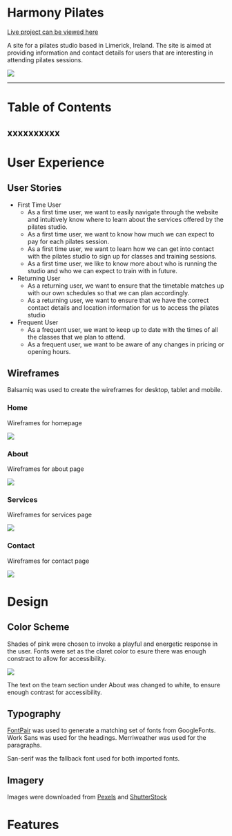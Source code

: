 # Harmony Pilates

[Live project can be viewed here](https://saziosu.github.io/harmony-pilates/)

A site for a pilates studio based in Limerick, Ireland. The site is aimed at providing information and contact details for users that are interesting in attending pilates sessions.

![](assets/images/readme/responsive.png)

---

# Table of Contents
xxxxxxxxxx
---

# User Experience

## User Stories

* First Time User
    * As a first time user, we want to easily navigate through the website and intuitively know where to learn about the services offered by the pilates studio.
    * As a first time user, we want to know how much we can expect to pay for each pilates session.
    * As a first time user, we want to learn how we can get into contact with the pilates studio to sign up for classes and training sessions. 
    * As a first time user, we like to know more about who is running the studio and who we can expect to train with in future.
* Returning User
    * As a returning user, we want to ensure that the timetable matches up with our own schedules so that we can plan accordingly.
    * As a returning user, we want to ensure that we have the correct contact details and location information for us to access the pilates studio
* Frequent User
    * As a frequent user, we want to keep up to date with the times of all the classes that we plan to attend.
    * As a frequent user, we want to be aware of any changes in pricing or opening hours.

## Wireframes

 Balsamiq was used to create the wireframes for desktop, tablet and mobile.

### Home

Wireframes for homepage

![](assets/images/readme/wireframes-homepage.png)

### About

Wireframes for about page 

![](assets/images/readme/wireframes-about.png)

### Services

Wireframes for services page 

![](assets/images/readme/wireframes-services.png)

### Contact

Wireframes for contact page

![](assets/images/readme/wireframes-contact.png)

# Design 

## Color Scheme
Shades of pink were chosen to invoke a playful and energetic response in the user.
Fonts were set as the claret color to esure there was enough constract to allow for accessibility.

![](assets/images/readme/coolers-palette.png)

The text on the team section under About was changed to white, to ensure enough contrast for accessibility.


## Typography

[FontPair](https://www.fontpair.co/pairings/work-sans-merriweather) was used to generate a matching set of fonts from GoogleFonts.
Work Sans was used for the headings. Merriweather was used for the paragraphs.

San-serif was the fallback font used for both imported fonts.

## Imagery

Images were downloaded from [Pexels](https://www.pexels.com/) and [ShutterStock](https://www.shutterstock.com/)

# Features
